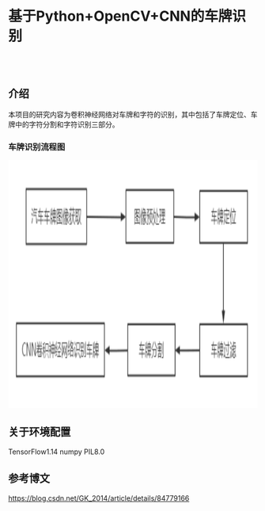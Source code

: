# 基于Python+OpenCV+CNN的车牌识别
<br><br>
## 介绍
本项目的研究内容为卷积神经网络对车牌和字符的识别，其中包括了车牌定位、车牌中的字符分割和字符识别三部分。
### 车牌识别流程图
<img src="https://github.com/qiaowanyue/CarPlateIdentity/raw/master/cloudImage/avatar1.png" width="700" height="500" alt="描述语言，写什么都不会显示出来"/>

## 关于环境配置
TensorFlow1.14
numpy
PIL8.0

## 参考博文
https://blog.csdn.net/GK_2014/article/details/84779166
